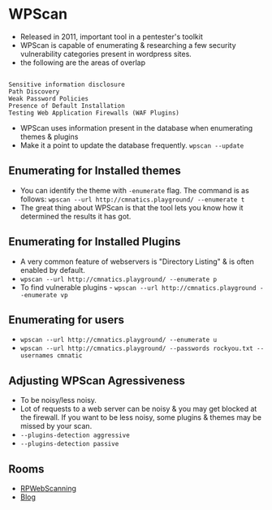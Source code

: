 # WPScan

- Released in 2011, important tool in a pentester's toolkit
- WPScan is capable of enumerating & researching a few security vulnerability categories present in wordpress sites.
- the following are the areas of overlap
```

Sensitive information disclosure
Path Discovery
Weak Password Policies
Presence of Default Installation
Testing Web Application Firewalls (WAF Plugins)
``` 
- WPScan uses information present in the database when enumerating themes & plugins
- Make it a point to update the database frequently. `wpscan --update`


## Enumerating for Installed themes
- You can identify the theme with `-enumerate` flag. The command is as follows: `wpscan --url http://cmnatics.playground/ --enumerate t`
- The great thing about WPScan is that the tool lets you know how it determined the results it has got.

## Enumerating for Installed Plugins
- A very common feature of webservers is "Directory Listing" & is often enabled by default.
- `wpscan --url http://cmnatics.playground/ --enumerate p`
- To find vulnerable plugins - `wpscan --url http://cmnatics.playground --enumerate vp`

## Enumerating for users
- `wpscan --url http://cmnatics.playground/ --enumerate u`
- `wpscan --url http://cmnatics.playground/ --passwords rockyou.txt --usernames cmnatic`

## Adjusting WPScan Agressiveness
- To be noisy/less noisy. 
- Lot of requests to a web server can be noisy & you may get blocked at the firewall. If you want to be less noisy, some plugins & themes may be missed by your scan.
- `--plugins-detection aggressive`
- `--plugins-detection passive`

## Rooms
- [RPWebScanning](https://tryhackme.com/room/rpwebscanning)
- [Blog](https://tryhackme.com/room/blog)
